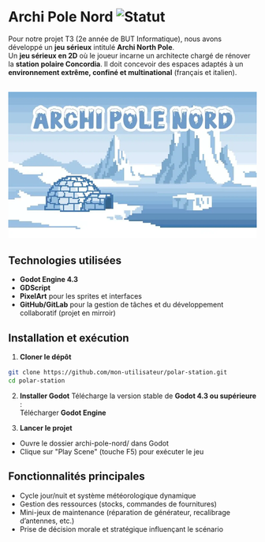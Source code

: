 # Archi Pole Nord ![Statut](https://img.shields.io/badge/Statut-En%20cours-yellow)

Pour notre projet T3 (2e année de BUT Informatique), nous avons développé un **jeu sérieux** intitulé **Archi North Pole**. <br>
Un **jeu sérieux en 2D** où le joueur incarne un architecte chargé de rénover la **station polaire Concordia**. Il doit concevoir des espaces adaptés à un **environnement extrême, confiné et multinational** (français et italien). <br> <br>

<p align="center"> <img src="archipolenord.png"  alt="Aperçu du jeu Archi Pole Nord"/> </p>

## Technologies utilisées
- **Godot Engine 4.3**
- **GDScript**
- **PixelArt** pour les sprites et interfaces
- **GitHub/GitLab** pour la gestion de tâches et du développement collaboratif (projet en mirroir)

## Installation et exécution
1. **Cloner le dépôt**
  ```bash
  git clone https://github.com/mon-utilisateur/polar-station.git
  cd polar-station
  ```
2. **Installer Godot**
Télécharge la version stable de **Godot 4.3 ou supérieure** : <br>
Télécharger **Godot Engine**

4. **Lancer le projet**
- Ouvre le dossier archi-pole-nord/ dans Godot
- Clique sur "Play Scene" (touche F5) pour exécuter le jeu

## Fonctionnalités principales
- Cycle jour/nuit et système météorologique dynamique
- Gestion des ressources (stocks, commandes de fournitures)
- Mini-jeux de maintenance (réparation de générateur, recalibrage d’antennes, etc.)
- Prise de décision morale et stratégique influençant le scénario